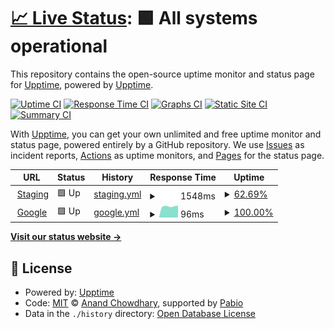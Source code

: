 # [📈 Live Status](https://demo.upptime.js.org): <!--live status--> **🟩 All systems operational**

This repository contains the open-source uptime monitor and status page for [Upptime](https://upptime.js.org), powered by [Upptime](https://github.com/upptime/upptime).

[![Uptime CI](https://github.com/faizzhafizudin/upptime-test/workflows/Uptime%20CI/badge.svg)](https://github.com/faizzhafizudin/upptime-test/actions?query=workflow%3A%22Uptime+CI%22)
[![Response Time CI](https://github.com/faizzhafizudin/upptime-test/workflows/Response%20Time%20CI/badge.svg)](https://github.com/faizzhafizudin/upptime-test/actions?query=workflow%3A%22Response+Time+CI%22)
[![Graphs CI](https://github.com/faizzhafizudin/upptime-test/workflows/Graphs%20CI/badge.svg)](https://github.com/faizzhafizudin/upptime-test/actions?query=workflow%3A%22Graphs+CI%22)
[![Static Site CI](https://github.com/faizzhafizudin/upptime-test/workflows/Static%20Site%20CI/badge.svg)](https://github.com/faizzhafizudin/upptime-test/actions?query=workflow%3A%22Static+Site+CI%22)
[![Summary CI](https://github.com/faizzhafizudin/upptime-test/workflows/Summary%20CI/badge.svg)](https://github.com/faizzhafizudin/upptime-test/actions?query=workflow%3A%22Summary+CI%22)

With [Upptime](https://upptime.js.org), you can get your own unlimited and free uptime monitor and status page, powered entirely by a GitHub repository. We use [Issues](https://github.com/upptime/upptime/issues) as incident reports, [Actions](https://github.com/faizzhafizudin/upptime-test/actions) as uptime monitors, and [Pages](https://demo.upptime.js.org) for the status page.

<!--start: status pages-->
<!-- This summary is generated by Upptime (https://github.com/upptime/upptime) -->
<!-- Do not edit this manually, your changes will be overwritten -->
<!-- prettier-ignore -->
| URL | Status | History | Response Time | Uptime |
| --- | ------ | ------- | ------------- | ------ |
| <img alt="" src="https://icons.duckduckgo.com/ip3/devdroid.petronas.com.ico" height="13"> [Staging](https://devdroid.petronas.com/#/home) | 🟩 Up | [staging.yml](https://github.com/faizhaffizudin/upptime-test/commits/HEAD/history/staging.yml) | <details><summary><img alt="Response time graph" src="./graphs/staging/response-time-week.png" height="20"> 1548ms</summary><br><a href="https://faizzhafizudin.github.io/upptime-test/history/staging"><img alt="Response time 2671" src="https://img.shields.io/endpoint?url=https%3A%2F%2Fraw.githubusercontent.com%2Ffaizhaffizudin%2Fupptime-test%2FHEAD%2Fapi%2Fstaging%2Fresponse-time.json"></a><br><a href="https://faizzhafizudin.github.io/upptime-test/history/staging"><img alt="24-hour response time 894" src="https://img.shields.io/endpoint?url=https%3A%2F%2Fraw.githubusercontent.com%2Ffaizhaffizudin%2Fupptime-test%2FHEAD%2Fapi%2Fstaging%2Fresponse-time-day.json"></a><br><a href="https://faizzhafizudin.github.io/upptime-test/history/staging"><img alt="7-day response time 1548" src="https://img.shields.io/endpoint?url=https%3A%2F%2Fraw.githubusercontent.com%2Ffaizhaffizudin%2Fupptime-test%2FHEAD%2Fapi%2Fstaging%2Fresponse-time-week.json"></a><br><a href="https://faizzhafizudin.github.io/upptime-test/history/staging"><img alt="30-day response time 2671" src="https://img.shields.io/endpoint?url=https%3A%2F%2Fraw.githubusercontent.com%2Ffaizhaffizudin%2Fupptime-test%2FHEAD%2Fapi%2Fstaging%2Fresponse-time-month.json"></a><br><a href="https://faizzhafizudin.github.io/upptime-test/history/staging"><img alt="1-year response time 2671" src="https://img.shields.io/endpoint?url=https%3A%2F%2Fraw.githubusercontent.com%2Ffaizhaffizudin%2Fupptime-test%2FHEAD%2Fapi%2Fstaging%2Fresponse-time-year.json"></a></details> | <details><summary><a href="https://faizzhafizudin.github.io/upptime-test/history/staging">62.69%</a></summary><a href="https://faizzhafizudin.github.io/upptime-test/history/staging"><img alt="All-time uptime 75.08%" src="https://img.shields.io/endpoint?url=https%3A%2F%2Fraw.githubusercontent.com%2Ffaizhaffizudin%2Fupptime-test%2FHEAD%2Fapi%2Fstaging%2Fuptime.json"></a><br><a href="https://faizzhafizudin.github.io/upptime-test/history/staging"><img alt="24-hour uptime 100.00%" src="https://img.shields.io/endpoint?url=https%3A%2F%2Fraw.githubusercontent.com%2Ffaizhaffizudin%2Fupptime-test%2FHEAD%2Fapi%2Fstaging%2Fuptime-day.json"></a><br><a href="https://faizzhafizudin.github.io/upptime-test/history/staging"><img alt="7-day uptime 62.69%" src="https://img.shields.io/endpoint?url=https%3A%2F%2Fraw.githubusercontent.com%2Ffaizhaffizudin%2Fupptime-test%2FHEAD%2Fapi%2Fstaging%2Fuptime-week.json"></a><br><a href="https://faizzhafizudin.github.io/upptime-test/history/staging"><img alt="30-day uptime 75.08%" src="https://img.shields.io/endpoint?url=https%3A%2F%2Fraw.githubusercontent.com%2Ffaizhaffizudin%2Fupptime-test%2FHEAD%2Fapi%2Fstaging%2Fuptime-month.json"></a><br><a href="https://faizzhafizudin.github.io/upptime-test/history/staging"><img alt="1-year uptime 75.08%" src="https://img.shields.io/endpoint?url=https%3A%2F%2Fraw.githubusercontent.com%2Ffaizhaffizudin%2Fupptime-test%2FHEAD%2Fapi%2Fstaging%2Fuptime-year.json"></a></details>
| <img alt="" src="https://icons.duckduckgo.com/ip3/www.google.com.ico" height="13"> [Google](https://www.google.com) | 🟩 Up | [google.yml](https://github.com/faizhaffizudin/upptime-test/commits/HEAD/history/google.yml) | <details><summary><img alt="Response time graph" src="./graphs/google/response-time-week.png" height="20"> 96ms</summary><br><a href="https://faizzhafizudin.github.io/upptime-test/history/google"><img alt="Response time 118" src="https://img.shields.io/endpoint?url=https%3A%2F%2Fraw.githubusercontent.com%2Ffaizhaffizudin%2Fupptime-test%2FHEAD%2Fapi%2Fgoogle%2Fresponse-time.json"></a><br><a href="https://faizzhafizudin.github.io/upptime-test/history/google"><img alt="24-hour response time 85" src="https://img.shields.io/endpoint?url=https%3A%2F%2Fraw.githubusercontent.com%2Ffaizhaffizudin%2Fupptime-test%2FHEAD%2Fapi%2Fgoogle%2Fresponse-time-day.json"></a><br><a href="https://faizzhafizudin.github.io/upptime-test/history/google"><img alt="7-day response time 96" src="https://img.shields.io/endpoint?url=https%3A%2F%2Fraw.githubusercontent.com%2Ffaizhaffizudin%2Fupptime-test%2FHEAD%2Fapi%2Fgoogle%2Fresponse-time-week.json"></a><br><a href="https://faizzhafizudin.github.io/upptime-test/history/google"><img alt="30-day response time 118" src="https://img.shields.io/endpoint?url=https%3A%2F%2Fraw.githubusercontent.com%2Ffaizhaffizudin%2Fupptime-test%2FHEAD%2Fapi%2Fgoogle%2Fresponse-time-month.json"></a><br><a href="https://faizzhafizudin.github.io/upptime-test/history/google"><img alt="1-year response time 118" src="https://img.shields.io/endpoint?url=https%3A%2F%2Fraw.githubusercontent.com%2Ffaizhaffizudin%2Fupptime-test%2FHEAD%2Fapi%2Fgoogle%2Fresponse-time-year.json"></a></details> | <details><summary><a href="https://faizzhafizudin.github.io/upptime-test/history/google">100.00%</a></summary><a href="https://faizzhafizudin.github.io/upptime-test/history/google"><img alt="All-time uptime 100.00%" src="https://img.shields.io/endpoint?url=https%3A%2F%2Fraw.githubusercontent.com%2Ffaizhaffizudin%2Fupptime-test%2FHEAD%2Fapi%2Fgoogle%2Fuptime.json"></a><br><a href="https://faizzhafizudin.github.io/upptime-test/history/google"><img alt="24-hour uptime 100.00%" src="https://img.shields.io/endpoint?url=https%3A%2F%2Fraw.githubusercontent.com%2Ffaizhaffizudin%2Fupptime-test%2FHEAD%2Fapi%2Fgoogle%2Fuptime-day.json"></a><br><a href="https://faizzhafizudin.github.io/upptime-test/history/google"><img alt="7-day uptime 100.00%" src="https://img.shields.io/endpoint?url=https%3A%2F%2Fraw.githubusercontent.com%2Ffaizhaffizudin%2Fupptime-test%2FHEAD%2Fapi%2Fgoogle%2Fuptime-week.json"></a><br><a href="https://faizzhafizudin.github.io/upptime-test/history/google"><img alt="30-day uptime 100.00%" src="https://img.shields.io/endpoint?url=https%3A%2F%2Fraw.githubusercontent.com%2Ffaizhaffizudin%2Fupptime-test%2FHEAD%2Fapi%2Fgoogle%2Fuptime-month.json"></a><br><a href="https://faizzhafizudin.github.io/upptime-test/history/google"><img alt="1-year uptime 100.00%" src="https://img.shields.io/endpoint?url=https%3A%2F%2Fraw.githubusercontent.com%2Ffaizhaffizudin%2Fupptime-test%2FHEAD%2Fapi%2Fgoogle%2Fuptime-year.json"></a></details>

<!--end: status pages-->

[**Visit our status website →**](https://demo.upptime.js.org)

## 📄 License

- Powered by: [Upptime](https://github.com/upptime/upptime)
- Code: [MIT](./LICENSE) © [Anand Chowdhary](https://anandchowdhary.com), supported by [Pabio](https://pabio.com)
- Data in the `./history` directory: [Open Database License](https://opendatacommons.org/licenses/odbl/1-0/)
